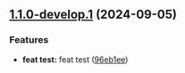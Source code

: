 ## [1.1.0-develop.1](https://github.com/rontea/theme_wf/compare/v1.0.0...1.1.0-develop.1) (2024-09-05)

### Features

* **feat test:** feat test ([96eb1ee](https://github.com/rontea/theme_wf/commit/96eb1ee1292da6fde61019cb73c732f58468e848))
